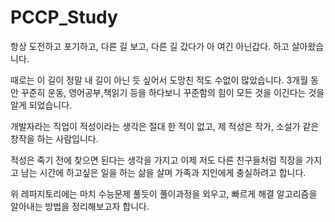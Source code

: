 # PCCP_Study

항상 도전하고 포기하고, 다른 길 보고, 다른 길 갔다가 아 여긴 아닌갑다. 하고 살아왔습니다.

때로는 이 길이 정말 내 길이 아닌 듯 싶어서 도망친 적도 수없이 많았습니다. 3개월 동안 꾸준히 운동, 영어공부,책읽기 등을 하다보니 꾸준함의 힘이 모든 것을 이긴다는 것을 알게 되었습니다.

개발자라는 직업이 적성이라는 생각은 절대 한 적이 없고, 제 적성은 작가, 소설가 같은 창작을 하는 사람입니다.

적성은 죽기 전에 찾으면 된다는 생각을 가지고 이제 저도 다른 친구들처럼 직장을 가지고 남는 시간에 하고싶은 일을 하는 삶을 살며 가족과 지인에게 충실하려고 합니다.

위 레파지토리에는 마치 수능문제 풀듯이 풀이과정을 외우고, 빠르게 해결 알고리즘을 알아내는 방법을 정리해보고자 합니다.







